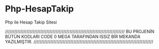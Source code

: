 # Php-HesapTakip
Php ile Hesap Takip Sitesi




//////////////////////////////////////////////////////////////////////////////
BU PROJENİN BÜTÜN KODLARI CODE 0 MEGA TARAFINDAN ISSIZ BİR MEKANDA YAZILMIŞTIR.
//////////////////////////////////////////////////////////////////////////////
